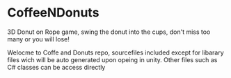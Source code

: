 # CoffeeNDonuts
3D Donut on Rope game, swing the donut into the cups, don't miss too many or you will lose!

Welocme to Coffe and Donuts repo, sourcefiles included except for libarary files wich will be auto generated upon opeing in unity.
Other files such as C# classes can be access directly

